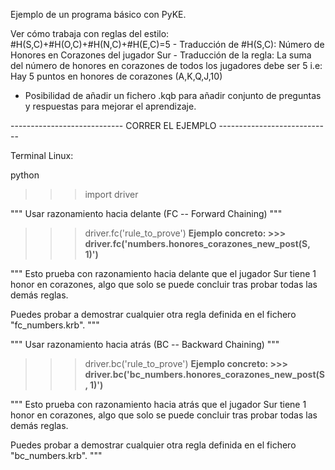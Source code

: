 Ejemplo de un programa básico con PyKE.

Ver cómo trabaja con reglas del estilo: #H(S,C)+#H(O,C)+#H(N,C)+#H(E,C)=5
    - Traducción de #H(S,C): Número de Honores en Corazones del jugador Sur
    - Traducción de la regla: La suma del número de honores en corazones de todos los jugadores debe ser 5
                              i.e: Hay 5 puntos en honores de corazones (A,K,Q,J,10)

- Posibilidad de añadir un fichero .kqb para añadir conjunto de preguntas y respuestas para mejorar el aprendizaje.

---------------------------- CORRER EL EJEMPLO ----------------------------

Terminal Linux:

python

>>> import driver

""" Usar razonamiento hacia delante (FC -- Forward Chaining) """

>>> driver.fc('rule_to_prove')
    **Ejemplo concreto: >>> driver.fc('numbers.honores_corazones_new_post(S, 1)')**

"""
Esto prueba con razonamiento hacia delante que el jugador Sur tiene 1 honor en corazones, algo que solo se puede concluir tras probar todas las demás reglas.

Puedes probar a demostrar cualquier otra regla definida en el fichero "fc_numbers.krb".
"""

""" Usar razonamiento hacia atrás (BC -- Backward Chaining) """

>>> driver.bc('rule_to_prove')
    **Ejemplo concreto: >>> driver.bc('bc_numbers.honores_corazones_new_post(S, 1)')**

"""
Esto prueba con razonamiento hacia atrás que el jugador Sur tiene 1 honor en corazones, algo que solo se puede concluir tras probar todas las demás reglas.

Puedes probar a demostrar cualquier otra regla definida en el fichero "bc_numbers.krb".
"""

